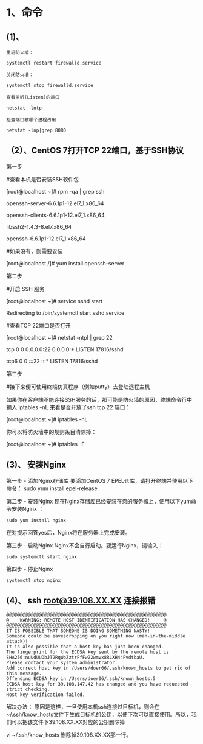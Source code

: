 
# 1、命令
## (1)、
```
重启防火墙：

systemctl restart firewalld.service 

关闭防火墙：

systemctl stop firewalld.service 

查看监听(Listen)的端口

netstat -lntp

检查端口被哪个进程占用

netstat -lnp|grep 8080

```
## （2）、CentOS 7打开TCP 22端口，基于SSH协议

第一步

#查看本机是否安装SSH软件包

[root@localhost ~]# rpm -qa | grep ssh

openssh-server-6.6.1p1-12.el7_1.x86_64

openssh-clients-6.6.1p1-12.el7_1.x86_64

libssh2-1.4.3-8.el7.x86_64

openssh-6.6.1p1-12.el7_1.x86_64

#如果没有，则需要安装

[root@localhost /]# yum install openssh-server

第二步

#开启 SSH 服务

[root@localhost ~]# service sshd start

Redirecting to /bin/systemctl start  sshd.service

#查看TCP 22端口是否打开

[root@localhost ~]# netstat -ntpl | grep 22

tcp        0      0 0.0.0.0:22              0.0.0.0:*               LISTEN      17816/sshd          

tcp6       0      0 :::22                   :::*                    LISTEN      17816/sshd

第三步

#接下来便可使用终端仿真程序（例如putty）去登陆远程主机

如果你在客户端不能连接SSH服务的话，那可能是防火墙的原因，终端命令行中输入 iptables -nL 来看是否开放了ssh tcp 22 端口：

[root@localhost ~]# iptables -nL

你可以将防火墙中的规则条目清除掉：

[root@localhost ~]# iptables -F

## (3)、 安装Nginx

第一步 - 添加Nginx存储库
要添加CentOS 7 EPEL仓库，请打开终端并使用以下命令：
sudo yum install epel-release

第二步 - 安装Nginx
现在Nginx存储库已经安装在您的服务器上，使用以下yum命令安装Nginx ：
```
sudo yum install nginx
```
在对提示回答yes后，Nginx将在服务器上完成安装。

第三步 - 启动Nginx
Nginx不会自行启动。要运行Nginx，请输入：
```
sudo systemctl start nginx
```
第四步 - 停止Nginx
```
systemctl stop nginx
```

## (4)、 ssh root@39.108.XX.XX 连接报错
```
@@@@@@@@@@@@@@@@@@@@@@@@@@@@@@@@@@@@@@@@@@@@@@@@@@@@@@@@@@@
@    WARNING: REMOTE HOST IDENTIFICATION HAS CHANGED!     @
@@@@@@@@@@@@@@@@@@@@@@@@@@@@@@@@@@@@@@@@@@@@@@@@@@@@@@@@@@@
IT IS POSSIBLE THAT SOMEONE IS DOING SOMETHING NASTY!
Someone could be eavesdropping on you right now (man-in-the-middle attack)!
It is also possible that a host key has just been changed.
The fingerprint for the ECDSA key sent by the remote host is
SHA256:nuUdUUDbJT2RqWoZztrFfFw22wmvx8RLXH44FvdtbaU.
Please contact your system administrator.
Add correct host key in /Users/doer06/.ssh/known_hosts to get rid of this message.
Offending ECDSA key in /Users/doer06/.ssh/known_hosts:5
ECDSA host key for 39.108.147.42 has changed and you have requested strict checking.
Host key verification failed.
```
解决办法：
原因是这样，一旦使用本机ssh连接过目标机，则会在~/.ssh/know_hosts文件下生成目标机的公钥，以便下次可以直接使用。所以，我们可以把该文件下39.108.XX.XX对应的公钥删除掉

vi ~/.ssh/know_hosts
删除掉39.108.XX.XX那一行。


